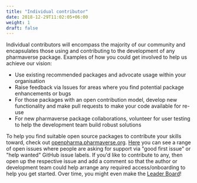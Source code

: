 ```yaml
---
title: "Individual contributor"
date: 2018-12-29T11:02:05+06:00
weight: 1
draft: false
---
```


Individual contributors will encompass the majority of our community and encapsulates those using and contributing to the development of any pharmaverse package. 
Examples of how you could get involved to help us achieve our vision:
* Use existing recommended packages and advocate usage within your organisation
* Raise feedback via Issues for areas where you find potential package enhancements or bugs
* For those packages with an open contribution model, develop new functionality and make pull requests to make your code available for re-use
* For new pharmaverse package collaborations, volunteer for user testing to help the development team build robust solutions

To help you find suitable open source packages to contribute your skills toward, check out [openpharma.pharmaverse.org](http://openpharma.pharmaverse.org/).
[Here](http://openpharma.pharmaverse.org/?nav=openissues) you can see a range of open issues where people are asking for support via "good first issue" or "help wanted" GitHub issue labels.
If you'd like to contribute to any, then open up the respective issue and add a comment so that the author or development team could help arrange any required access/onboarding to help you get started.
Over time, you might even make the [Leader Board](http://openpharma.pharmaverse.org/?nav=leaderboard)!
